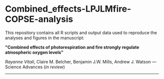 # Combined_effects-LPJLMfire-COPSE-analysis

This repository contains all R scripts and output data used to reproduce the analyses and figures in the manuscript:

**"Combined effects of photorespiration and fire strongly regulate atmospheric oxygen levels"**

_Rayanne Vitali_, Claire M. Belcher, Benjamin J.W. Mills, Andrew J. Watson — Science Advances (_in review_)

---
